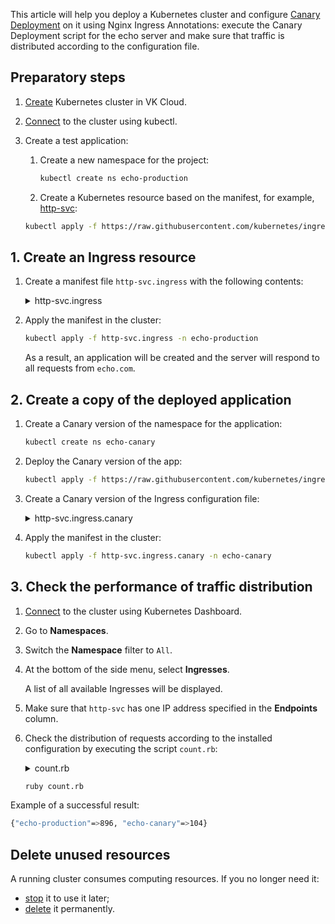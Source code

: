 This article will help you deploy a Kubernetes cluster and configure [Canary Deployment](https://kubernetes.github.io/ingress-nginx/user-guide/nginx-configuration/annotations/#canary) on it using Nginx Ingress Annotations: execute the Canary Deployment script for the echo server and make sure that traffic is distributed according to the configuration file.

## Preparatory steps

1. [Create](/ru/kubernetes/k8s/service-management/create-cluster/create-webui) Kubernetes cluster in VK Cloud.
1. [Connect](/ru/kubernetes/k8s/connect/kubectl) to the cluster using kubectl.
1. Create a test application:

   1. Create a new namespace for the project:

      ```bash
      kubectl create ns echo-production
      ```

   1. Create a Kubernetes resource based on the manifest, for example, [http-svc](https://raw.githubusercontent.com/kubernetes/ingress-nginx/master/docs/examples/http-svc.yaml):

   ```bash
   kubectl apply -f https://raw.githubusercontent.com/kubernetes/ingress-nginx/master/docs/examples/http-svc.yaml -n echo-production
   ```

## 1. Create an Ingress resource

1. Create a manifest file `http-svc.ingress` with the following contents:

   <details>
    <summary>http-svc.ingress</summary>

   ```yaml
    apiVersion: extensions/v1beta1
    kind: Ingress
    metadata:
      name: http-svc
      annotations:
        kubernetes.io/ingress.class: nginx
    spec:
      rules:
      - host: echo.com
        http:
          paths:
          - backend:
              serviceName: http-svc
              servicePort: 80
    ```

   </details>

1. Apply the manifest in the cluster:

   ```bash
   kubectl apply -f http-svc.ingress -n echo-production
   ```

   As a result, an application will be created and the server will respond to all requests from `echo.com`.

## 2. Create a copy of the deployed application

1. Create a Canary version of the namespace for the application:

   ```bash
   kubectl create ns echo-canary
   ```

1. Deploy the Canary version of the app:

   ```bash
   kubectl apply -f https://raw.githubusercontent.com/kubernetes/ingress-nginx/master/docs/examples/http-svc.yaml -n echo-canary
   ```

1. Create a Canary version of the Ingress configuration file:

   <details>
    <summary>http-svc.ingress.canary</summary>

   ```yaml
   apiVersion: extensions/v1beta1
   kind: Ingress
   metadata:
     name: http-svc
     annotations:
       kubernetes.io/ingress.class: nginx
       nginx.ingress.kubernetes.io/canary: "true"
       nginx.ingress.kubernetes.io/canary-weight: "10"
   spec:
     rules:
     - host: echo.com
       http:
         paths:
         - backend:
             serviceName: http-svc
             servicePort: 80
   ```

   Decryption of some parameters:

   - `nginx.ingress.kubernetes.io/canary: "true"` — Kubernetes will not consider this Ingress as independent and will mark it as Canary, associating it with the main Ingress.
   - `nginx.ingress.kubernetes.io/canary-weight: "10"` — Canary will account for approximately 10% of all requests.

   </details>

1. Apply the manifest in the cluster:

   ```bash
   kubectl apply -f http-svc.ingress.canary -n echo-canary
   ```

## 3. Check the performance of traffic distribution

1. [Connect](../../../connect/k8s-dashboard) to the cluster using Kubernetes Dashboard.
1. Go to **Namespaces**.
1. Switch the **Namespace** filter to `All`.
1. At the bottom of the side menu, select **Ingresses**.

   A list of all available Ingresses will be displayed.

1. Make sure that `http-svc` has one IP address specified in the **Endpoints** column.
1. Check the distribution of requests according to the installed configuration by executing the script `count.rb`:

   <details>
    <summary>count.rb</summary>

   ```ruby
   counts = Hash.new(0)
   1000.times do
     output = \`curl -s -H "Host: echo.com" http://<external_ip_address> | grep 'pod namespace'\`
     counts[output.strip.split.last] += 1
   end
   puts counts
   ```

   </details>

   ```bash
   ruby count.rb
   ```

Example of a successful result:

```bash
{"echo-production"=>896, "echo-canary"=>104}
```

## Delete unused resources

A running cluster consumes computing resources. If you no longer need it:

- [stop](../../../service-management/manage-cluster#start_or_stop_cluster) it to use it later;
- [delete](../../../service-management/manage-cluster#delete_cluster) it permanently.
